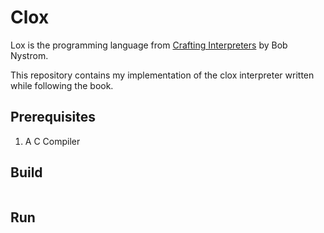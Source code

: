 # Clox

Lox is the programming language from [Crafting Interpreters](https://craftinginterpreters.com) by Bob Nystrom.

This repository contains my implementation of the clox interpreter written while following the book.

## Prerequisites

1. A C Compiler

## Build

```sh
```

## Run

```sh
```
